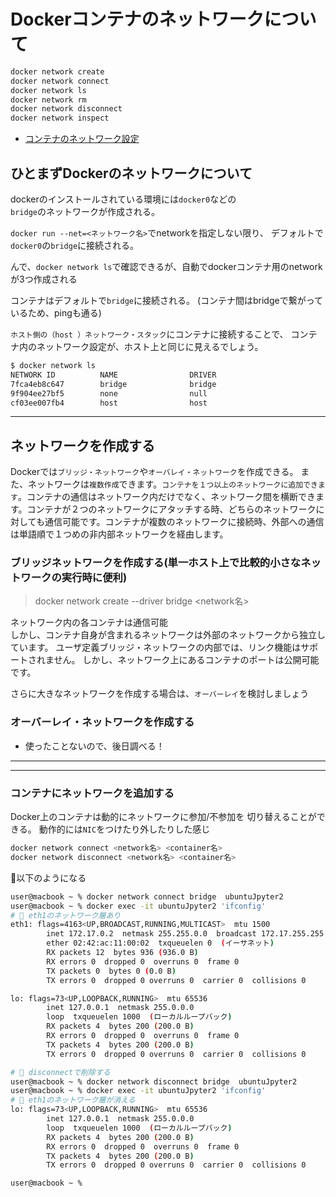 # Dockerコンテナのネットワークについて

```sh
docker network create
docker network connect
docker network ls
docker network rm
docker network disconnect
docker network inspect
```

- [コンテナのネットワーク設定](#containerNet)

## ひとまずDockerのネットワークについて

dockerのインストールされている環境には`docker0`などの  
`bridge`のネットワークが作成される。

`docker run --net=<ネットワーク名>`でnetworkを指定しない限り、
デフォルトで`docker0`の`bridge`に接続される。

んで、`docker network ls`で確認できるが、自動でdockerコンテナ用のnetworkが3つ作成される

コンテナはデフォルトで`bridge`に接続される。
(コンテナ間はbridgeで繋がっているため、pingも通る)

`ホスト側の（host ）ネットワーク・スタック`にコンテナに接続することで、
コンテナ内のネットワーク設定が、ホスト上と同じに見えるでしょう。

```sh
$ docker network ls
NETWORK ID          NAME                DRIVER
7fca4eb8c647        bridge              bridge
9f904ee27bf5        none                null
cf03ee007fb4        host                host
```

---

## ネットワークを作成する

Dockerでは`ブリッジ・ネットワーク`や`オーバレイ・ネットワーク`を作成できる。
また、ネットワークは`複数作成`できます。`コンテナを１つ以上のネットワークに追加できます`。コンテナの通信はネットワーク内だけでなく、ネットワーク間を横断できます。コンテナが２つのネットワークにアタッチする時、どちらのネットワークに対しても通信可能です。コンテナが複数のネットワークに接続時、外部への通信は単語順で１つめの非内部ネットワークを経由します。

### ブリッジネットワークを作成する(単一ホスト上で比較的小さなネットワークの実行時に便利)

> docker network create --driver bridge <network名>

ネットワーク内の各コンテナは通信可能  
しかし、コンテナ自身が含まれるネットワークは外部のネットワークから独立しています。
ユーザ定義ブリッジ・ネットワークの内部では、リンク機能はサポートされません。
しかし、ネットワーク上にあるコンテナのポートは公開可能です。

さらに大きなネットワークを作成する場合は、`オーバーレイ`を検討しましょう

### オーバーレイ・ネットワークを作成する

- 使ったことないので、後日調べる！

---
---

### <a name=containerNet> コンテナにネットワークを追加する</a>

Docker上のコンテナは動的にネットワークに参加/不参加を
切り替えることができる。
動作的には`NIC`をつけたり外したりした感じ

```sh
docker network connect <network名> <container名>
docker network disconnect <network名> <container名>
```

🌟以下のようになる

```sh
user@macbook ~ % docker network connect bridge  ubuntuJpyter2 
user@macbook ~ % docker exec -it ubuntuJpyter2 'ifconfig'    
# 🌟 eth1のネットワーク層あり
eth1: flags=4163<UP,BROADCAST,RUNNING,MULTICAST>  mtu 1500
        inet 172.17.0.2  netmask 255.255.0.0  broadcast 172.17.255.255
        ether 02:42:ac:11:00:02  txqueuelen 0  (イーサネット)
        RX packets 12  bytes 936 (936.0 B)
        RX errors 0  dropped 0  overruns 0  frame 0
        TX packets 0  bytes 0 (0.0 B)
        TX errors 0  dropped 0 overruns 0  carrier 0  collisions 0

lo: flags=73<UP,LOOPBACK,RUNNING>  mtu 65536
        inet 127.0.0.1  netmask 255.0.0.0
        loop  txqueuelen 1000  (ローカルループバック)
        RX packets 4  bytes 200 (200.0 B)
        RX errors 0  dropped 0  overruns 0  frame 0
        TX packets 4  bytes 200 (200.0 B)
        TX errors 0  dropped 0 overruns 0  carrier 0  collisions 0

# 🌟 disconnectで削除する
user@macbook ~ % docker network disconnect bridge  ubuntuJpyter2
user@macbook ~ % docker exec -it ubuntuJpyter2 'ifconfig'       
# 🌟 eth1のネットワーク層が消える
lo: flags=73<UP,LOOPBACK,RUNNING>  mtu 65536
        inet 127.0.0.1  netmask 255.0.0.0
        loop  txqueuelen 1000  (ローカルループバック)
        RX packets 4  bytes 200 (200.0 B)
        RX errors 0  dropped 0  overruns 0  frame 0
        TX packets 4  bytes 200 (200.0 B)
        TX errors 0  dropped 0 overruns 0  carrier 0  collisions 0

user@macbook ~ % 

```